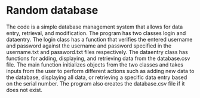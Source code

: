 # Random database

The code is a simple database management system that allows for data entry, retrieval, and modification. The program has two classes login and dataentry. The login class has a function that verifies the entered username and password against the username and password specified in the username.txt and password.txt files respectively. The dataentry class has functions for adding, displaying, and retrieving data from the database.csv file. The main function initializes objects from the two classes and takes inputs from the user to perform different actions such as adding new data to the database, displaying all data, or retrieving a specific data entry based on the serial number. The program also creates the database.csv file if it does not exist.
